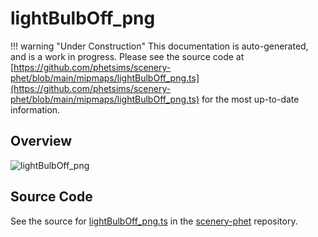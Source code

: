 # lightBulbOff_png

!!! warning "Under Construction"
    This documentation is auto-generated, and is a work in progress. Please see the source code at
    [https://github.com/phetsims/scenery-phet/blob/main/mipmaps/lightBulbOff_png.ts](https://github.com/phetsims/scenery-phet/blob/main/mipmaps/lightBulbOff_png.ts) for the most up-to-date information.

## Overview



<img id="doc-image" alt="lightBulbOff_png">
<script type="module">
import { lightBulbOff_png } from '/lib/scenerystack.esm.min.js';

if ( lightBulbOff_png instanceof HTMLImageElement ) {
  document.querySelector( '#doc-image' ).src = lightBulbOff_png.src;
}
else if ( Array.isArray( lightBulbOff_png ) ) {
  document.querySelector( '#doc-image' ).src = lightBulbOff_png[ 0 ].url;
}
</script>




## Source Code

See the source for [lightBulbOff_png.ts](https://github.com/phetsims/scenery-phet/blob/main/mipmaps/lightBulbOff_png.ts) in the [scenery-phet](https://github.com/phetsims/scenery-phet) repository.
